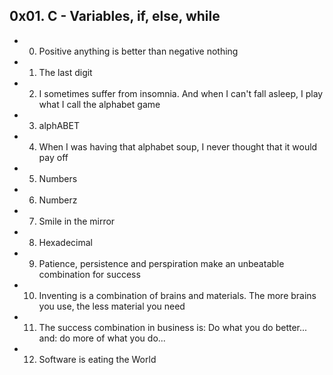 ## 0x01. C - Variables, if, else, while

* 0. Positive anything is better than negative nothing
* 1. The last digit
* 2. I sometimes suffer from insomnia. And when I can't fall asleep, I play what I call the alphabet game
* 3. alphABET
* 4. When I was having that alphabet soup, I never thought that it would pay off
* 5. Numbers
* 6. Numberz
* 7. Smile in the mirror
* 8. Hexadecimal
* 9. Patience, persistence and perspiration make an unbeatable combination for success
* 10. Inventing is a combination of brains and materials. The more brains you use, the less material you need
* 11. The success combination in business is: Do what you do better... and: do more of what you do...
* 12. Software is eating the World
